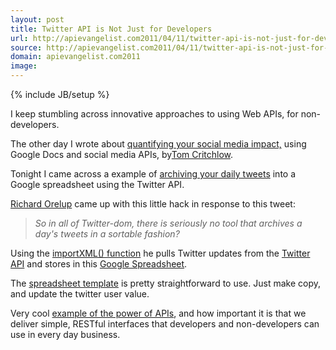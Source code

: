 ```yaml
---
layout: post
title: Twitter API is Not Just for Developers
url: http://apievangelist.com2011/04/11/twitter-api-is-not-just-for-developers/
source: http://apievangelist.com2011/04/11/twitter-api-is-not-just-for-developers/
domain: apievangelist.com2011
image: 
---
```

{% include JB/setup %}
<img src="http://kinlane-productions.s3.amazonaws.com/Twitter-Logo.jpg" alt="" align="right" />I keep stumbling across innovative approaches to using Web APIs, for non-developers.<p></p>
The other day I wrote about <a title="Quantifying your social media impact, using Google Docs and social media" href="http://blog.apievangelist.com/2011/04/09/apis-are-not-just-for-developers/">quantifying your social media impact,</a> using Google Docs and social media APIs, by<a title="Tom Critchlow" href="http://www.seomoz.org/users/profile/30546">Tom Critchlow</a>.<p></p>
Tonight I came across a example of <a title="archiving your daily tweets into a Google spreadsheet and the Twitter API" href="http://blogofmu.com/2011/04/05/bring-twitter-api-data-in-google-docs-to-quickly-viewmanipulate/">archiving your daily tweets</a> into a Google spreadsheet using the Twitter API.<p></p>
<a title="Richard Orelup" href="http://twitter.com/#!/ripsup">Richard Orelup</a> came up with this  little hack in response to this tweet:
<blockquote><em>So in all of Twitter-dom, there is seriously no tool that archives a day's tweets in a sortable fashion?</em></blockquote>
Using the <a title="importXML() function" href="http://docs.google.com/support/bin/answer.py?answer=75507">importXML() function</a> he pulls Twitter updates from the <a title="Twitter API" href="http://dev.twitter.com/">Twitter API</a> and stores in this <a title="Google Spreadsheet" href="https://spreadsheets.google.com/ccc?key=0AncshzELR0ZHdDdoSWJKc0JtWjBYT0NpX0V6dlhzUUE&amp;hl=en&amp;authkey=CJr2ztYJ#gid=0">Google Spreadsheet</a>.<p></p>
The <a title="spreadsheet template" href="https://spreadsheets.google.com/ccc?key=0AncshzELR0ZHdDdoSWJKc0JtWjBYT0NpX0V6dlhzUUE&amp;hl=en&amp;authkey=CJr2ztYJ#gid=0">spreadsheet template</a> is pretty straightforward to use.  Just make copy, and update the twitter user value.<p></p>
Very cool <a title="example of the power of APIs" href="http://blogofmu.com/2011/04/05/bring-twitter-api-data-in-google-docs-to-quickly-viewmanipulate/">example of the power of APIs</a>, and how important it is that we deliver simple, RESTful interfaces that developers and non-developers can use in every day business.

